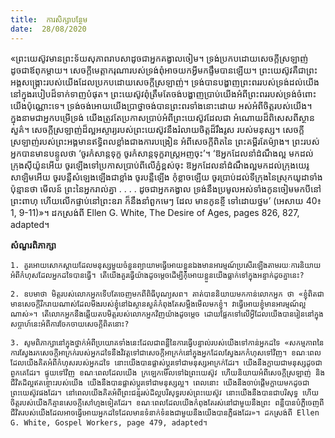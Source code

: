 ```yaml
---
title:  ការសិក្សាបន្ថែម
date:  28/08/2020
---
```


«ព្រះយេស៊ូវមានព្រះទ័យសុភាពរាបសាដូចជាអ្នកគង្វាលចៀម។ ទ្រង់ប្រកបដោយសេចក្តីស្រឡាញ់ដូចជាឪពុកម្តាយ។ សេចក្តីមេត្តាករុណារបស់ទ្រង់ពុំអាចយកអ្វីមកផ្ទឹមបានឡើយ។ ព្រះយេស៊ូវគឺជាព្រះអង្គសង្គ្រោះរបស់យើងដែលប្រកបដោយសេចក្តីស្រឡាញ់។ ទ្រង់បានបង្ហាញព្រះពររបស់ទ្រង់ដល់យើងនៅក្នុងរបៀបដ៏ទាក់ទាញបំផុត។ ព្រះយេស៊ូវពុំត្រឹមតែចង់បង្ហាញប្រាប់យើងអំពីព្រះពររបស់ទ្រង់ចំពោះយើងប៉ុណ្ណោះទេ។ ទ្រង់ចង់អោយយើងប្រាថ្នាចង់បានព្រះពរទាំងនោះដោយ អស់អំពីចិត្តរបស់យើង។ ក្នុងនាមជាអ្នកបម្រើទ្រង់ យើងត្រូវតែប្រកាសប្រាប់អំពីព្រះយេស៊ូវដែលជា អំណោយដ៏ពិសេសពីស្ថានសួគ៌។ សេចក្តីស្រឡាញ់ដ៏ល្អអស្ចារ្យរបស់ព្រះយេស៊ូវនឹងរំលាយចិត្តដ៏រឹងរូស របស់មនុស្ស។ សេចក្តីស្រឡាញ់របស់ព្រះអង្គមានឥទ្ធិពលខ្លាំងជាងការបង្រៀន អំពីសេចក្តីពិតនៃ ព្រះគម្ពីរតែម៉្យាង។ ព្រះរបស់អ្នកបានមានបន្ទូលថា ‘ចូរកំសាន្តទុក្ខ ចូរកំសាន្តទុក្ខរាស្ត្រអញចុះ’។ ‘ឱអ្នកដែលនាំដំណឹងល្អ មកដល់ក្រុងស៊ីយ៉ូនអើយ ចូរឡើងទៅប្រកាសប្រាប់ពីលើភ្នំខ្ពស់ចុះ ឱអ្នកដែលនាំដំណឹងល្អមកដល់ក្រុងយេរូសាឡិមអើយ ចូរបន្លឺសំឡេងឡើងជាខ្លាំង ចូរបន្លឺឡើង កុំខ្លាចឡើយ ចូរប្រាប់ដល់ទីក្រុងនៃស្រុកយូដាទាំងប៉ុន្មានថា មើលន៍ ព្រះនៃអ្នករាល់គ្នា . . . . ដូចជាអ្នកគង្វាល ទ្រង់នឹងប្រមូលអស់ទាំងកូនចៀមមកបីនៅព្រះពាហុ ហើយលើកផ្ទាប់នៅព្រះឧរា ក៏នឹងនាំពួកមេៗ ដែល មានកូនខ្ចី ទៅដោយថ្នម’ (អេសាយ 40៖1, 9-11)»។ ដកស្រង់ពី Ellen G. White, The Desire of Ages, pages 826, 827, adapted។

**សំណួរពិភាក្សា**

`1. គួរអោយសោកស្តាយដែលមនុស្សមួយចំនួនព្យាយាមធ្វើអោយខ្លួនឯងមានអារម្មណ៍ប្រសើរឡើងតាមរយៈការនិយាយអំពីកំហុសដែលអ្នកដទៃបានធ្វើ។ តើយើងគួរធ្វើយ៉ាងដូចម្តេចដើម្បីកំុអោយខ្លួនយើងធ្លាក់ទៅក្នុងអន្ទាក់ដូចគ្នានេះ?`

`2. ឧបមាថា មិត្តរបស់លោកអ្នកទើបតែចេញមកពីពិធីបុណ្យសព។ គាត់បាននិយាយមកកាន់លោកអ្នក ថា «ខ្ញុំពិតជាមានសេចក្តីរីករាយណាស់ដែលមីងរបស់ខ្ញុំនៅឯស្ថានសួគ៌កំពុងតែសម្លឹងមើលមកខ្ញុំ។ វាធ្វើអោយខ្ញុំមានអារម្មណ៍ល្អណាស់»។ តើលោកអ្នកនឹងឆ្លើយតបមិត្តរបស់លោកអ្នកវិញយ៉ាងដូចម្តេច ដោយផ្អែកទៅលើអ្វីដែលយើងបានរៀននៅក្នុងសប្តាហ៍នេះអំពីការចែកចាយសេចក្តីពិតនោះ?`

`3. សូមពិភាក្សានៅក្នុងថ្នាក់អំពីប្រយោគទាំងនេះដែលជាពន្លឺនៃការធ្វើបន្ទាល់របស់យើងទៅកាន់អ្នកដទៃ «សកម្មភាពនៃការស្វែងរកសេចក្តីអាក្រក់របស់អ្នកដទៃនឹងវិវត្តទៅជាសេចក្តីអាក្រក់នៅក្នុងអ្នកដែលស្វែងរកកំហុសទៅវិញ។ ខណៈពេលដែលយើងគិតអំពីកំហុសរបស់អ្នកដទៃ នោះយើងបានផ្លាស់ប្តូរទៅជាមនុស្សអាក្រក់ដែរ។ យើងនឹងក្លាយជាមនុស្សដូចជាពួកគេដែរ។ ផ្ទុយទៅវិញ ខណៈពេលដែលយើង ក្រឡេកមើលទៅឯព្រះយេស៊ូវ ហើយនិយាយអំពីសេចក្តីស្រឡាញ់ និងជីវិតដ៏ល្អឥតខ្ចោះរបស់យើង យើងនឹងបានផ្លាស់ប្តូរទៅជាមនុស្សល្អ។ ពេលនោះ យើងនឹងចាប់ផ្តើមក្លាយមកដូចជាព្រះយេស៊ូវផងដែរ។ នៅពេលយើងគិតអំពីព្រះជន្មរស់ដ៏ល្អបរិសុទ្ធរបស់ព្រះយេស៊ូវ នោះយើងនឹងបានជាបរិសុទ្ធ ហើយ ចិត្តរបស់យើងក៏គ្មានសេចក្តីសៅហ្មងទៀតដែរ។ ខណៈពេលដែលយើងកំពុងតែរស់នៅជាមួយនឹងព្រះ ពន្លឺបានបំភ្លឺចេញពីជីវិតរបស់យើងដែលអាចធ្វើអោយអ្នកដទៃដែលមានទំនាក់ទំនងជាមួយនឹងយើងបានភ្លឺផងដែរ»។ ដកស្រង់ពី Ellen G. White, Gospel Workers, page 479, adapted។`